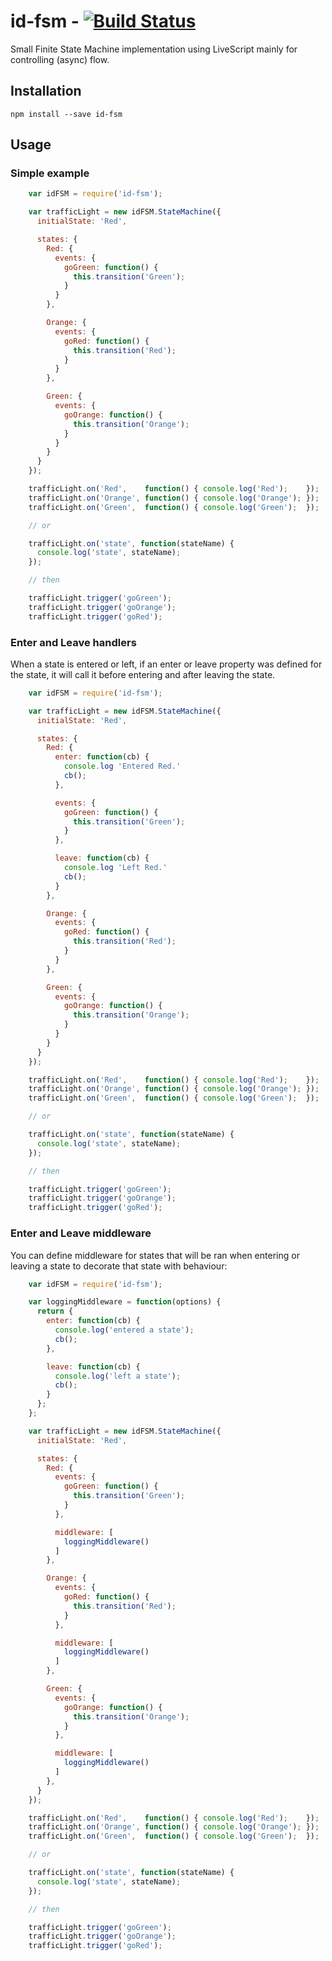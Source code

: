 # id-fsm - [![Build Status](https://secure.travis-ci.org/Industrial/id-fsm.png)](http://travis-ci.org/Industrial/id-fsm)

Small Finite State Machine implementation using LiveScript mainly for controlling (async) flow.

## Installation

    npm install --save id-fsm

## Usage

### Simple example

```js
    var idFSM = require('id-fsm');

    var trafficLight = new idFSM.StateMachine({
      initialState: 'Red',

      states: {
        Red: {
          events: {
            goGreen: function() {
              this.transition('Green');
            }
          }
        },

        Orange: {
          events: {
            goRed: function() {
              this.transition('Red');
            }
          }
        },

        Green: {
          events: {
            goOrange: function() {
              this.transition('Orange');
            }
          }
        }
      }
    });

    trafficLight.on('Red',    function() { console.log('Red');    });
    trafficLight.on('Orange', function() { console.log('Orange'); });
    trafficLight.on('Green',  function() { console.log('Green');  });

    // or

    trafficLight.on('state', function(stateName) {
      console.log('state', stateName);
    });

    // then

    trafficLight.trigger('goGreen');
    trafficLight.trigger('goOrange');
    trafficLight.trigger('goRed');
```

### Enter and Leave handlers

When a state is entered or left, if an enter or leave property was defined for
the state, it will call it before entering and after leaving the state.

```js
    var idFSM = require('id-fsm');

    var trafficLight = new idFSM.StateMachine({
      initialState: 'Red',

      states: {
        Red: {
          enter: function(cb) {
            console.log 'Entered Red.'
            cb();
          },

          events: {
            goGreen: function() {
              this.transition('Green');
            }
          },

          leave: function(cb) {
            console.log 'Left Red.'
            cb();
          }
        },

        Orange: {
          events: {
            goRed: function() {
              this.transition('Red');
            }
          }
        },

        Green: {
          events: {
            goOrange: function() {
              this.transition('Orange');
            }
          }
        }
      }
    });

    trafficLight.on('Red',    function() { console.log('Red');    });
    trafficLight.on('Orange', function() { console.log('Orange'); });
    trafficLight.on('Green',  function() { console.log('Green');  });

    // or

    trafficLight.on('state', function(stateName) {
      console.log('state', stateName);
    });

    // then

    trafficLight.trigger('goGreen');
    trafficLight.trigger('goOrange');
    trafficLight.trigger('goRed');
```

### Enter and Leave middleware

You can define middleware for states that will be ran when entering or leaving
a state to decorate that state with behaviour:

```js
    var idFSM = require('id-fsm');

    var loggingMiddleware = function(options) {
      return {
        enter: function(cb) {
          console.log('entered a state');
          cb();
        },

        leave: function(cb) {
          console.log('left a state');
          cb();
        }
      };
    };

    var trafficLight = new idFSM.StateMachine({
      initialState: 'Red',

      states: {
        Red: {
          events: {
            goGreen: function() {
              this.transition('Green');
            }
          },

          middleware: [
            loggingMiddleware()
          ]
        },

        Orange: {
          events: {
            goRed: function() {
              this.transition('Red');
            }
          },

          middleware: [
            loggingMiddleware()
          ]
        },

        Green: {
          events: {
            goOrange: function() {
              this.transition('Orange');
            }
          },

          middleware: [
            loggingMiddleware()
          ]
        },
      }
    });

    trafficLight.on('Red',    function() { console.log('Red');    });
    trafficLight.on('Orange', function() { console.log('Orange'); });
    trafficLight.on('Green',  function() { console.log('Green');  });

    // or

    trafficLight.on('state', function(stateName) {
      console.log('state', stateName);
    });

    // then

    trafficLight.trigger('goGreen');
    trafficLight.trigger('goOrange');
    trafficLight.trigger('goRed');
```
